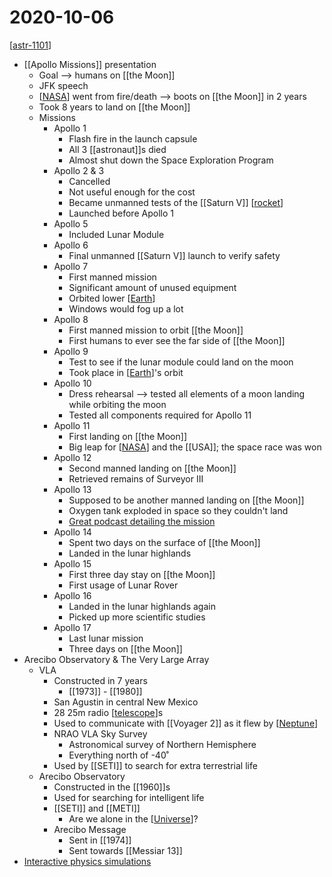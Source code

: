 # 2020-10-06

[[astr-1101]]

- [[Apollo Missions]] presentation
  - Goal --> humans on [[the Moon]]
  - JFK speech
  - [[NASA]] went from fire/death --> boots on [[the Moon]] in 2 years
  - Took 8 years to land on [[the Moon]]
  - Missions
    - Apollo 1
      - Flash fire in the launch capsule
      - All 3 [[astronaut]]s died
      - Almost shut down the Space Exploration Program
    - Apollo 2 & 3
      - Cancelled
      - Not useful enough for the cost
      - Became unmanned tests of the [[Saturn V]] [[rocket]]
      - Launched before Apollo 1
    - Apollo 5
      - Included Lunar Module
    - Apollo 6
      - Final unmanned [[Saturn V]] launch to verify safety
    - Apollo 7
      - First manned mission
      - Significant amount of unused equipment
      - Orbited lower [[Earth]]
      - Windows would fog up a lot
    - Apollo 8
      - First manned mission to orbit [[the Moon]]
      - First humans to ever see the far side of [[the Moon]]
    - Apollo 9
      - Test to see if the lunar module could land on the moon
      - Took place in [[Earth]]'s orbit
    - Apollo 10
      - Dress rehearsal --> tested all elements of a moon landing while orbiting the moon
      - Tested all components required for Apollo 11
    - Apollo 11
      - First landing on [[the Moon]]
      - Big leap for [[NASA]] and the [[USA]]; the space race was won
    - Apollo 12
      - Second manned landing on [[the Moon]]
      - Retrieved remains of Surveyor III
    - Apollo 13
      - Supposed to be another manned landing on [[the Moon]]
      - Oxygen tank exploded in space so they couldn't land
      - [Great podcast detailing the mission](https://podcasts.apple.com/us/podcast/saving-apollo-13/id1506563333)
    - Apollo 14
      - Spent two days on the surface of [[the Moon]]
      - Landed in the lunar highlands
    - Apollo 15
      - First three day stay on [[the Moon]]
      - First usage of Lunar Rover
    - Apollo 16
      - Landed in the lunar highlands again
      - Picked up more scientific studies
    - Apollo 17
      - Last lunar mission
      - Three days on [[the Moon]]
- Arecibo Observatory & The Very Large Array
  - VLA
    - Constructed in 7 years
      - [[1973]] - [[1980]]
    - San Agustin in central New Mexico
    - 28 25m radio [[telescope]]s
    - Used to communicate with [[Voyager 2]] as it flew by [[Neptune]]
    - NRAO VLA Sky Survey
      - Astronomical survey of Northern Hemisphere
      - Everything north of -40˚
    - Used by [[SETI]] to search for extra terrestrial life
  - Arecibo Observatory
    - Constructed in the [[1960]]s
    - Used for searching for intelligent life
    - [[SETI]] and [[METI]]
      - Are we alone in the [[Universe]]?
    - Arecibo Message
      - Sent in [[1974]]
      - Sent towards [[Messiar 13]]
- [Interactive physics simulations](https://ophysics.com/index.html)

[//begin]: # "Autogenerated link references for markdown compatibility"
[astr-1101]: astr-1101 "ASTR 1101 - Intro to the Solar System"
[the-moon]: the-moon "The Moon"
[nasa]: nasa "NASA"
[saturn-v]: saturn-v "Saturn V"
[rocket]: rocket "Rocket"
[earth]: earth "Earth 🜨"
[telescope]: telescope "Telescope"
[voyager-2]: voyager-2 "Voyager 2"
[neptune]: neptune "Neptune ♆"
[universe]: universe "Universe"
[//end]: # "Autogenerated link references"